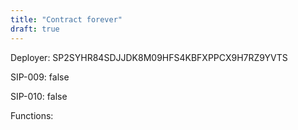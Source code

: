 ```yaml
---
title: "Contract forever"
draft: true
---
```

Deployer: SP2SYHR84SDJJDK8M09HFS4KBFXPPCX9H7RZ9YVTS

SIP-009: false

SIP-010: false

Functions:

